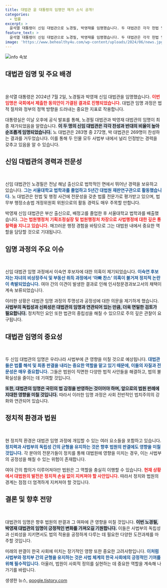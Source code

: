 ```yaml
---
title: 대법관 윤 대통령의 임명안 재가 소식 공개!
categories:
  - 법률
excerpt: >
  윤석열 대통령이 신임 대법관으로 노경필, 박영재를 임명했습니다. 두 대법관은 각각 헌법 및 사법행정 전문가로, 국회에서 큰 지지를 받으며 통과되었습니다. 궁금한 인사 배경과 사법계 변화의 흐름을 확인하세요!
feature_text: >
  윤석열 대통령이 신임 대법관으로 노경필, 박영재를 임명했습니다. 두 대법관은 각각 헌법 및 사법행정 전문가로, 국회에서 큰 지지를 받으며 통과되었습니다. 궁금한 인사 배경과 사법계 변화의 흐름을 확인하세요!
image: 'https://www.behealthy4u.com/wp-content/uploads/2024/06/news.jpg'
---
```


<p><img src="https://www.behealthy4u.com/wp-content/uploads/2024/06/news.jpg" alt="info 속보" /></p>

<h2 data-ke-size="size26">대법관 임명 및 주요 배경</h2>

<p data-ke-size="size16">&nbsp;</p>

<p>윤석열 대통령은 2024년 7월 2일, 노경필과 박영재 신임 대법관을 임명했습니다. <b><span style="color: #ee2323;">이번 임명은 국회에서 제출한 동의안이 가결된 결과로 진행되었습니다.</span></b> 대법관 임명 과정은 법적 절차와 정부의 정책 방향을 드러내는 중요한 지표로 작용합니다.</p>

<p>대통령실은 이날 오후에 공식 발표를 통해, 노경필 대법관과 박영재 대법관의 임명이 최종 재가되었음을 알렸습니다. <b><span style="background-color: #21538527;">이 두 명의 신임 대법관은 각각 찬성과 반대의 비율이 높아 순조롭게 임명되었습니다.</span></b> 노 대법관은 283명 중 272명, 박 대법관은 269명이 찬성하는 결과를 거두었습니다. 이를 통해 두 인물 모두 사법부 내에서 널리 인정받는 경력을 갖추고 있음을 알 수 있습니다.</p>

<h2 data-ke-size="size26">신임 대법관의 경력과 전문성</h2>

<p data-ke-size="size16">&nbsp;</p>

<p>신임 대법관인 노경필은 전남 해남 출신으로 법학적인 면에서 뛰어난 경력을 보유하고 있습니다. <b><span style="color: #1a5490;">그는 서울대학교 법학과를 졸업하고 5년간 대법원 재판연구관으로 활동했습니다.</span></b> 노 대법관은 헌법 및 행정 사건에 전문성을 갖춘 법률 전문가로 평가받고 있으며, 법무부 행정소송법 개정위원회 위원으로의 활동 경력도 매우 주목할 만합니다.</p>

<p>박영재 신임 대법관은 부산 출신으로, 배정고를 졸업한 후 서울대학교 법학과를 배출했습니다. <b><span style="color: #ee2323;">그는 법원행정처 기획조정실장 및 법원행정처 차장으로 사법행정에 대한 깊은 통찰력을 지니고 있습니다.</span></b> 매끄러운 행정 경험을 바탕으로 그는 대법원 내에서 중요한 역할을 담당할 것으로 기대됩니다.</p>

<h2 data-ke-size="size26">임명 과정의 주요 이슈</h2>

<p data-ke-size="size16">&nbsp;</p>

<p>신임 대법관 임명 과정에서 이숙연 후보자에 대한 의혹이 제기되었습니다. <b><span style="color: #1a5490;">이숙연 후보자는 자녀의 비상장주식 및 부동산 취득 과정에서 ‘아빠 찬스’ 의혹이 불거져 정치적 논란이 촉발되었습니다.</span></b> 여야 간의 이견이 발생한 결과로 인해 인사청문경과보고서의 채택이 계속 보류되었습니다.</p>

<p>이러한 상황은 대법관 임명 과정의 투명성과 공정성에 대한 의문을 제기하게 했습니다. <b><span style="background-color: #21538527;">사법부의 독립성과 신뢰성은 대법관의 임명과 연관되어 있는 만큼, 더욱 면밀한 검토가 필요합니다.</span></b> 정치적인 요인 또한 법관의 중립성을 해칠 수 있으므로 주의 깊은 관찰이 요구됩니다.</p>

<h2 data-ke-size="size26">대법관 임명의 중요성</h2>

<p data-ke-size="size16">&nbsp;</p>

<p>두 신임 대법관의 임명은 우리나라 사법부에 큰 영향을 미칠 것으로 예상됩니다. <b><span style="color: #1a5490;">대법관들은 법률 해석 및 최종 판결을 내리는 중요한 역할을 맡고 있기 때문에, 이들의 자질과 전문성은 매우 중요합니다.</span></b> 그들은 법원이 직면한 다양한 법적 사안들을 해결하고, 법의 불확실성을 줄이는 데 기여할 것입니다.</p>

<p><b><span style="background-color: #21538527;">또한, 대법관의 임명은 국민의 법 감정을 반영하는 것이어야 하며, 앞으로의 법원 판례에 지대한 영향을 미칠 것입니다.</span></b> 따라서 이러한 임명 과정은 사회 전반적인 법치주의의 강화와 연관되어 있습니다.</p>

<h2 data-ke-size="size26">정치적 환경과 법원</h2>

<p data-ke-size="size16">&nbsp;</p>

<p>현 정치적 환경은 대법관 임명 과정에 개입할 수 있는 여러 요소들을 포함하고 있습니다. <b><span style="color: #1a5490;">정치력과 사법부의 독립성 간의 균형을 유지하는 것은 향후 법원의 판결에도 영향을 미칠 것입니다.</span></b> 각 분야의 전문가들이 정치를 통해 대법원에 영향을 미치는 경우, 이는 사법부의 공정성을 해칠 수 있는 위험이 존재합니다.</p>

<p>여야 간의 합의가 이루어져야만 법원은 그 역할을 충실히 이행할 수 있습니다. <b><span style="color: #ee2323;">현재 상황에서 대법원의 발전은 정치적 손실 없이 지켜져야 할 사안입니다.</span></b> 따라서 정치와 법원의 경계는 점점 더 엄격하게 지켜져야 할 것입니다.</p>

<h2 data-ke-size="size26">결론 및 향후 전망</h2>

<p data-ke-size="size16">&nbsp;</p>

<p>대법관의 임명은 향후 법원의 판결과 그 여파에 큰 영향을 미칠 것입니다. <b><span style="background-color: #21538527;">이번 노경필, 박영재 대법관의 임명이 긍정적인 변화를 가져오길 기원합니다.</span></b> 이들은 사법부의 독립성과 신뢰성을 지키면서도 법의 적용을 공정하게 다루는 데 필요한 다양한 도전과제를 마주할 것입니다.</p>

<p>미래의 판결이 한국 사회에 미치는 장기적인 영향 또한 중요한 고려사항입니다. <b><span style="color: #1a5490;">이처럼 사법부와 정치부 간의 균형을 유지하는 것은 사법 체계의 한국 사회에의 긍정적인 기여를 위해 필수적입니다.</span></b> 아울러, 법원이 사회적 정의를 실현하는 데 중요한 역할을 계속해 나가기를 바랍니다.</p>
생생한 뉴스, <a href="https://qoogle.tistory.com" rel="dofollow">qoogle.tistory.com</a>


